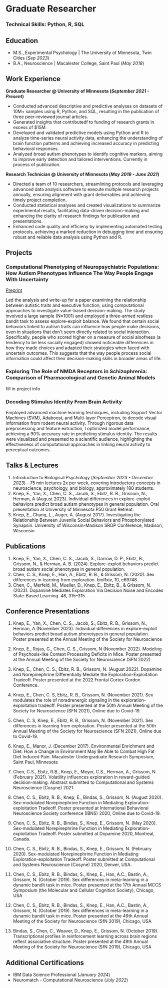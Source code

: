 # Graduate Researcher

### Technical Skills: Python, R, SQL

## Education
- M.S., Experimental Psychology | The University of Minnesota, Twin Cities (_Sep 2023_)
- B.A., Neuroscience | Macalester College, Saint Paul (_May 2018_)

## Work Experience
**Graduate Researcher @ University of Minnesota (_September 2021 - Present_)**
- Conducted advanced descriptive and predictive analyses on datasets of 10M+ samples using R, Python, and SQL, resulting in the publication of three peer-reviewed journal articles.
- Generated insights that contributedf to funding of research grants in excess of $15M.
- Developed and validated predictive models using Python and R to analyze time-series neural activity data, enhancing the understanding of brain function patterns and achieving increased accuracy in predicting behavioral responses.
- Analyzed broad autism phenotypes to identify cognitive markers, aiming to improve early detection and tailored interventions. Currently in process of publication.

**Research Technician @ University of Minnesota (_May 2019 - June 2021_)**
- Directed a team of 10 researchers, streamlining protocols and leveraging advanced data analysis software to execute multiple research projects annually, ensuring alignment with grant deliverables and achieving timely project completion.
- Conducted statistical analyses and created visualizations to summarize experimental results, facilitating data-driven decision-making and enhancing the clarity of research findings for publication and presentations.
- Enhanced code quality and efficieny by implementing automated testing protocols, achieving a marked reduction in debugging time and ensuring robust and reliable data analysis using Python and R.

## Projects
### Computational Phenotyping of Neuropsychiatric Populations: How Autism Phenotypes Influence The Way People Engage With Uncertainty
[Preprint](https://osf.io/preprints/psyarxiv/y8hrp)

Led the analysis and write-up for a paper examining the relationship between autistic traits and executive function, using computational approaches to investigate value-based decision-making. The study involved a large sample (N=1001) and employed a three-armed restless bandit task to assess explore-exploit balance. We found that certain social behaviors linked to autism traits can influence how people make decisions, even in situations that don't seem directly related to social interaction. Specifically, people who scored higher on a measure of social aloofness (a tendency to be less socially engaged) showed noticeable differences in how they made choices and adapted their strategies when faced with uncertain outcomes. This suggests that the way people process social information could affect their decision-making skills in broader areas of life.

### Exploring The Role of NMDA Receptors in Schizophrenia: Comparison of Pharmacological and Genetic Animal Models
fill in project info


### Decoding Stimulus Identity From Brain Activity

Employed advanced machine learning techniques, including Support Vector Machines (SVM), Adaboost, and Multi-layer Perceptron, to decode visual information from rodent neural activity. Through rigorous data preprocessing and feature extraction, I optimized model performance, achieving a 90% accuracy rate in predicting stimulus identity. The results were visualized and presented to a scientific audience, highlighting the effectiveness of computational approaches in linking neural activity to perceptual outcomes.

## Talks & Lectures
1. Introduction to Biological Psychology (_September 2023 - December 2023_) - 75 min lectures 2x per week, covering introductory concepts in neuroscience, psychology, and biology, approximately 180 students.
2. Knep, E., Yan, X., Chen, C. S., Jacob, S., Ebitz, R. B., Grissom, N., Herman, A (August 2023). Individual differences in explore-exploit behaviors predict broad autism phenotypes in general population. Oral presentation at University of Minnesota P50 Grant Retreat.
3. Knep, E., Chang, L., Auger, A. (August 2017). Investigating the Relationship Between Juvenile Social Behaviors and Phosphorylated Synapsin. University of Wisconsin-Madison SROP Conference, Madison, Wisconsin


## Publications
1. Knep, E., Yan, X., Chen, C. S., Jacob, S., Darrow, D. P., Ebitz, B., Grissom, N., & Herman, A. B. (2024). Explore-exploit behaviors predict broad autism social phenotypes in general population.
2. Chen, C. S., Knep, E., Han, A., Ebitz, R. B., & Grissom, N. (2020). Sex differences in learning from exploration. bioRxiv, 10, e69748.
3. Chen, C., Merfeld, M., Mueller, D., Knep, E., Ebitz, B., & Grissom, N. (2023). Dopamine Mediates Exploration Via Decision Noise and Encodes State-Based Learning. 48, 315–315.


## Conference Presentations
1. Knep, E., Yan, X., Chen, C. S., Jacob, S., Ebitz, R. B., Grissom, N., Herman, A (November 2023). Individual differences in explore-exploit behaviors predict broad autism phenotypes in general population. Poster presented at the Annual Meeting of the Society for Neuroscience

2. Knep, E., Rojas, G., Chen, C. S., Grissom, N (November 2022). Modeling of Psychosis-like Context Processing Deficits in Mice. Poster presented at the Annual Meeting of the Society  for Neuroscience (SFN 2022)

3. Knep, E., Chen, C. S., Ebitz, R. B., Grissom, N. (August 2022). Dopamine and Norepinephrine Differentially Mediate the Exploration-Exploitation Tradeoff. Poster presented at the 2022 Frontal Cortex Gordon Conference.

4. Knep, E., Chen, C. S, Ebitz, R. B., Grissom, N. (November 2021). Sex modulates the role of noradrenergic signaling in the exploration-exploitation tradeoff. Poster presented at the 50th Annual Meeting of the Society  for Neuroscience (SFN 2021), Online due to Covid-19. 

5. Chen, C. S, Knep, E., Ebitz, R. B., Grissom, N. (November 2021). Sex differences in learning from exploration. Poster presented at the 50th Annual Meeting of the Society  for Neuroscience (SFN 2021), Online due to Covid-19. 

6. Knep, E., Manor, J. (December 2017). Environmental Enrichment and Diet: How a Change in Environment May Be Able to Combat High Fat Diet Induced Pain. Macalester Undergraduate Research Symposium, Saint Paul, Minnesota

7. Chen, C.S., Ebitz, R.B., Knep, E., Meyer, C.S., Herman, A., Grissom, N. (February 2021). Volatility influences exploration in reward-guided decision-making. Abstract submitted to Computational and Systems Neuroscience (Cosyne) 2021.

8. Chen, C. S., Ebitz, R. B., Knep, E., Bindas, S., Grissom, N. (August 2020). Sex-modulated Norepinephrine Function in Mediating Exploration-exploitation Tradeoff. Poster presented at International Behavioral Neuroscience Society conference (IBNS) 2020, Online due to Covid-19.

9. Chen, C. S., Ebitz, R. B., Bindas, S., Knep, E., Grissom, N. (May 2020). Sex-modulated Norepinephrine Function in Mediating Exploration-exploitation Tradeoff. Poster submitted at Dopamine 2020, Montreal, Canada.
 
10. Chen, C. S., Ebitz, R. B., Bindas, S., Knep, E., Grissom, N. (February 2020). Sex-modulated Norepinephrine Function in Mediating Exploration-exploitation Tradeoff. Poster submitted at Computational and Systems Neuroscience (Cosyne) 2020, Denver, USA.
 
11. Chen, C. S., Ebitz, R. B., Bindas, S., Knep, E., Han, A.C., Bastin, A., Grissom, N. (October 2019). Sex differences in meta-learning in a dynamic bandit task in mice. Poster presented at the 17th Annual MCCS Symposium (the Molecular and Cellular Cognition Society), Chicago, USA
 
12. Chen, C. S., Ebitz, R. B., Bindas, S., Knep, E., Han, A.C., Bastin, A., Grissom, N. (October 2019). Sex differences in meta-learning in a dynamic bandit task in mice. Poster presented at the 49th Annual Meeting of the Society for Neuroscience (SfN 2019), Chicago, USA

13. Bindas, S., Chen, C., Weaver, D., Knep, E., Grissom, N. (October 2019). Transcriptional profiles in reinforcement learning across brain regions reflect associative structure. Poster presented at the 49th Annual Meeting of the Society for Neuroscience (SfN 2019), Chicago, USA

## Additional Certifications
- IBM Data Science Professional (_January 2024_)
- Neuromatch - Computational Neuroscience (_July 2022_)
